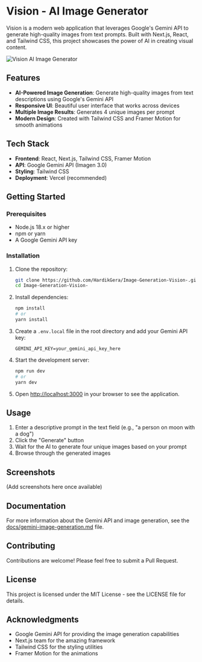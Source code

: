# Vision - AI Image Generator

Vision is a modern web application that leverages Google's Gemini API to generate high-quality images from text prompts. Built with Next.js, React, and Tailwind CSS, this project showcases the power of AI in creating visual content.

![Vision AI Image Generator](screenshot.png)

## Features

- **AI-Powered Image Generation**: Generate high-quality images from text descriptions using Google's Gemini API
- **Responsive UI**: Beautiful user interface that works across devices
- **Multiple Image Results**: Generates 4 unique images per prompt
- **Modern Design**: Created with Tailwind CSS and Framer Motion for smooth animations

## Tech Stack

- **Frontend**: React, Next.js, Tailwind CSS, Framer Motion
- **API**: Google Gemini API (Imagen 3.0)
- **Styling**: Tailwind CSS
- **Deployment**: Vercel (recommended)

## Getting Started

### Prerequisites

- Node.js 18.x or higher
- npm or yarn
- A Google Gemini API key

### Installation

1. Clone the repository:
   ```bash
   git clone https://github.com/HardikGera/Image-Generation-Vision-.git
   cd Image-Generation-Vision-
   ```

2. Install dependencies:
   ```bash
   npm install
   # or
   yarn install
   ```

3. Create a `.env.local` file in the root directory and add your Gemini API key:
   ```
   GEMINI_API_KEY=your_gemini_api_key_here
   ```

4. Start the development server:
   ```bash
   npm run dev
   # or
   yarn dev
   ```

5. Open [http://localhost:3000](http://localhost:3000) in your browser to see the application.

## Usage

1. Enter a descriptive prompt in the text field (e.g., "a person on moon with a dog")
2. Click the "Generate" button
3. Wait for the AI to generate four unique images based on your prompt
4. Browse through the generated images

## Screenshots

(Add screenshots here once available)

## Documentation

For more information about the Gemini API and image generation, see the [docs/gemini-image-generation.md](docs/gemini-image-generation.md) file.

## Contributing

Contributions are welcome! Please feel free to submit a Pull Request.

## License

This project is licensed under the MIT License - see the LICENSE file for details.

## Acknowledgments

- Google Gemini API for providing the image generation capabilities
- Next.js team for the amazing framework
- Tailwind CSS for the styling utilities
- Framer Motion for the animations